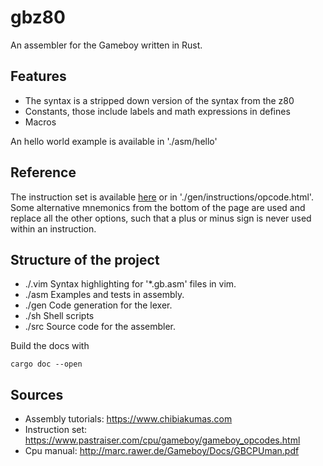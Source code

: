 # gbz80

An assembler for the Gameboy written in Rust.

## Features

- The syntax is a stripped down version of the syntax from the z80
- Constants, those include labels and math expressions in defines
- Macros

An hello world example is available in './asm/hello'

## Reference

The instruction set is available [here](https://www.pastraiser.com/cpu/gameboy/gameboy_opcodes.html) or in './gen/instructions/opcode.html'.  
Some alternative mnemonics from the bottom of the page are used and replace all the other options, such that a plus or minus sign is never used within an instruction.

## Structure of the project

- ./.vim  Syntax highlighting for '*.gb.asm' files in vim.
- ./asm   Examples and tests in assembly.
- ./gen   Code generation for the lexer.
- ./sh    Shell scripts
- ./src   Source code for the assembler.

Build the docs with

```
cargo doc --open
```

## Sources

- Assembly tutorials: https://www.chibiakumas.com  
- Instruction set: https://www.pastraiser.com/cpu/gameboy/gameboy_opcodes.html  
- Cpu manual: http://marc.rawer.de/Gameboy/Docs/GBCPUman.pdf


